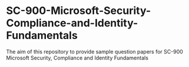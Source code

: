 # SC-900-Microsoft-Security-Compliance-and-Identity-Fundamentals
The aim of this repository to provide sample question papers for SC-900 Microsoft Security, Compliance and Identity Fundamentals
